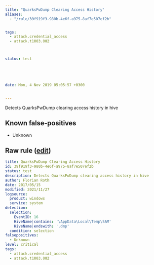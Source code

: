 ```yaml
---
title: "QuarksPwDump Clearing Access History"
aliases:
  - "/rule/39f919f3-980b-4e6f-a975-8af7e507ef2b"


tags:
  - attack.credential_access
  - attack.t1003.002



status: test





date: Mon, 4 Nov 2019 05:05:57 +0300


---
```


Detects QuarksPwDump clearing access history in hive

<!--more-->


## Known false-positives

* Unknown




## Raw rule ([edit](https://github.com/SigmaHQ/sigma/edit/master/rules/windows/builtin/system/win_quarkspwdump_clearing_hive_access_history.yml))
```yaml
title: QuarksPwDump Clearing Access History
id: 39f919f3-980b-4e6f-a975-8af7e507ef2b
status: test
description: Detects QuarksPwDump clearing access history in hive
author: Florian Roth
date: 2017/05/15
modified: 2021/11/27
logsource:
  product: windows
  service: system
detection:
  selection:
    EventID: 16
    HiveName|contains: '\AppData\Local\Temp\SAM'
    HiveName|endswith: '.dmp'
  condition: selection
falsepositives:
  - Unknown
level: critical
tags:
  - attack.credential_access
  - attack.t1003.002

```
